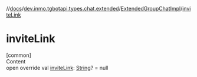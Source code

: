 //[docs](../../../index.md)/[dev.inmo.tgbotapi.types.chat.extended](../index.md)/[ExtendedGroupChatImpl](index.md)/[inviteLink](invite-link.md)



# inviteLink  
[common]  
Content  
open override val [inviteLink](invite-link.md): [String](https://kotlinlang.org/api/latest/jvm/stdlib/kotlin/-string/index.html)? = null  



